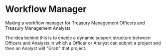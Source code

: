 # Workflow Manager

Making a workflow manager for Treasury Management Officers and Treasury Management Analysts

The idea behind this is to enable a dynamic support structure between Officers and Analysts in which a Officer or Analyst can submit a project and then an Analyst will "Grab" that project.

